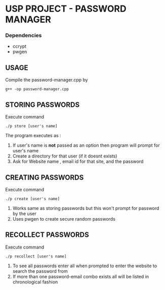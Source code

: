 # USP PROJECT - PASSWORD MANAGER

### Dependencies
* ccrypt
* pwgen

## USAGE
Compile the password-manager.cpp by 
```
g++ -op password-manager.cpp
```

## STORING PASSWORDS
Execute command 
```
./p store [user's name]
```
The program executes as : 

1. If user's name is **not** passed as an option then program will prompt for user's name
2. Create a directory for that user (if it doesnt exists)
3. Ask for Website name , email id for that site, and the password

## CREATING PASSWORDS
Execute command 
```
./p create [user's name]
```

1. Works same as storing passwords but this won't prompt for password by the user
2. Uses pwgen to create secure random passwords

## RECOLLECT PASSWORDS
Execute command 
```
./p recollect [user's name]
```

1. To see all passwords enter all when prompted to enter the website to search the password from
2. If more than one password-email combo exists all will be listed in chronological fashion

